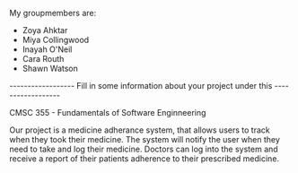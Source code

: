 My groupmembers are:
- Zoya Ahktar
- Miya Collingwood
- Inayah O'Neil
- Cara Routh
- Shawn Watson


------------------ Fill in some information about your project under this ------------------

CMSC 355 - Fundamentals of Software Enginneering

Our project is a medicine adherance system, that allows users to track when they took their medicine. The system will notify the user when they need to take and log their medicine. Doctors can log into the system and receive a report of their patients adherence to their prescribed medicine.

